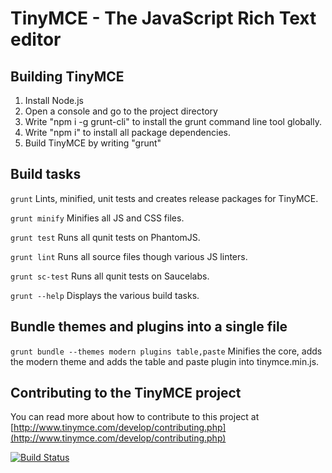 TinyMCE - The JavaScript Rich Text editor
==========================================

Building TinyMCE
-----------------
1. Install Node.js
2. Open a console and go to the project directory
3. Write "npm i -g grunt-cli" to install the grunt command line tool globally.
4. Write "npm i" to install all package dependencies.
4. Build TinyMCE by writing "grunt"

Build tasks
------------
`grunt`
Lints, minified, unit tests and creates release packages for TinyMCE.

`grunt minify`
Minifies all JS and CSS files.

`grunt test`
Runs all qunit tests on PhantomJS.

`grunt lint`
Runs all source files though various JS linters.

`grunt sc-test`
Runs all qunit tests on Saucelabs.

`grunt --help`
Displays the various build tasks.

Bundle themes and plugins into a single file
---------------------------------------------
`grunt bundle --themes modern plugins table,paste`
Minifies the core, adds the modern theme and adds the table and paste plugin into tinymce.min.js.

Contributing to the TinyMCE project
------------------------------------
You can read more about how to contribute to this project at [http://www.tinymce.com/develop/contributing.php](http://www.tinymce.com/develop/contributing.php)

[![Build Status](https://travis-ci.org/tinymce/tinymce.png?branch=master)](https://travis-ci.org/tinymce/tinymce)
